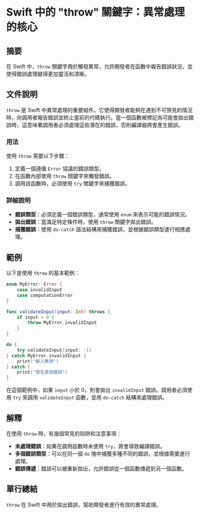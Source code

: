 <!--
Meta Description: # Swift 中的 "throw" 關鍵字：異常處理的核心 ## 摘要 在 Swift 中，`throw` 關鍵字用於觸發異常，允許開發者在函數中報告錯誤狀況，並使得錯誤處理變得更加靈活和清晰。 ## 文件說明 `throw` 是 Swift 中異常處理的重要組件。它使得開發者能夠在遇到不可預見的...
Meta Keywords: throw, swift, try, catch, invalidinput
-->

# Swift 中的 "throw" 關鍵字：異常處理的核心

## 摘要
在 Swift 中，`throw` 關鍵字用於觸發異常，允許開發者在函數中報告錯誤狀況，並使得錯誤處理變得更加靈活和清晰。

## 文件說明
`throw` 是 Swift 中異常處理的重要組件。它使得開發者能夠在遇到不可預見的情況時，向調用者報告錯誤並終止當前的代碼執行。當一個函數被標記為可能會拋出錯誤時，這意味著調用者必須處理這些潛在的錯誤，否則編譯器將會產生錯誤。

### 用法
使用 `throw` 需要以下步驟：
1. 定義一個遵循 `Error` 協議的錯誤類型。
2. 在函數內部使用 `throw` 關鍵字來觸發錯誤。
3. 調用該函數時，必須使用 `try` 關鍵字來捕獲錯誤。

### 詳細說明
- **錯誤類型**：必須定義一個錯誤類型，通常使用 `enum` 來表示可能的錯誤情況。
- **拋出錯誤**：當滿足特定條件時，使用 `throw` 關鍵字拋出錯誤。
- **捕獲錯誤**：使用 `do-catch` 語法結構來捕獲錯誤，並根據錯誤類型進行相應處理。

## 範例
以下是使用 `throw` 的基本範例：

```swift
enum MyError: Error {
    case invalidInput
    case computationError
}

func validateInput(input: Int) throws {
    if input < 0 {
        throw MyError.invalidInput
    }
}

do {
    try validateInput(input: -1)
} catch MyError.invalidInput {
    print("輸入無效")
} catch {
    print("發生其他錯誤")
}
```

在這個範例中，如果 `input` 小於 0，則會拋出 `invalidInput` 錯誤。調用者必須使用 `try` 來調用 `validateInput` 函數，並用 `do-catch` 結構來處理錯誤。

## 解釋
在使用 `throw` 時，有幾個常見的陷阱和注意事項：
- **未處理錯誤**：如果在調用函數時未使用 `try`，將會導致編譯錯誤。
- **多個錯誤類型**：可以在同一個 `do` 塊中捕獲多種不同的錯誤，並根據需要進行處理。
- **錯誤傳遞**：錯誤可以被重新拋出，允許錯誤從一個函數傳遞到另一個函數。

## 單行總結
`throw` 在 Swift 中用於拋出錯誤，幫助開發者進行有效的異常處理。